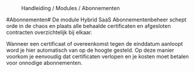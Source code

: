 <properties>
	<page>
		<title>Abonnementen</title>
	</page>
	<menu>
		<position>Handleiding / Modules / Abonnementen</position>
		<title>Introductie</title>
	</menu>
</properties>

#Abonnementen#
<description>De module Hybrid SaaS Abonnementenbeheer schept orde in de chaos en plaats alle behaalde certificaten en afgesloten contracten overzichtelijk bij elkaar.

Wanneer een certificaat of overeenkomst tegen de einddatum aanloopt word je hier automatisch van op de hoogte gesteld. Op deze manier voorkom je eenvoudig dat certificaten verlopen en je kosten moet betalen voor onnodige abonnementen.
</description>
